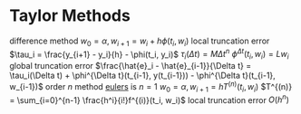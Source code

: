 # Taylor Methods
difference method
	$w_0 = \alpha, w_{i+1} = w_i + h\phi(t_i, w_i)$
	local truncation error $\tau_i = \frac{y_{i+1} - y_i}{h} - \phi(t_i, y_i)$
		$\tau_{i}(\Delta t) = M\Delta t^n$
		$\phi^{\Delta t}(t_i, w_i) = Lw_i$
	global truncation error $\frac{\hat{e}_i - \hat{e}_{i-1}}{\Delta t} = \tau_i(\Delta t) + \phi^{\Delta t}(t_{i-1}, y(t_{i-1})) - \phi^{\Delta t}(t_{i-1}, w_{i-1})$
order $n$ method
	[eulers](euler-s-method.md) is $n = 1$
	$w_0 = \alpha, w_{i+1} = hT^{(n)}(t_i, w_i)$
		$T^{(n)} = \sum_{i=0}^{n-1} \frac{h^i}{i!}f^{(i)}(t_i, w_i)$
	local truncation error $O(h^n)$
	